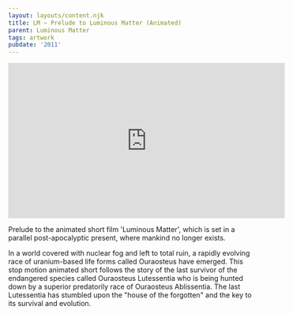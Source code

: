 ```yaml
---
layout: layouts/content.njk
title: LM ~ Prelude to Luminous Matter (Animated)
parent: Luminous Matter
tags: artwork
pubdate: '2011'
---
```

<iframe width="560" height="315"
src="https://www.youtube.com/embed/aXYq8wZ85BE" frameborder="0"
allow="autoplay; encrypted-media" allowfullscreen></iframe>


Prelude to the animated short film 'Luminous Matter', which is set in a
parallel post-apocalyptic present, where mankind no longer exists.

In a world covered with nuclear fog and left to total ruin, a rapidly evolving race of uranium-based life forms called Ouraosteus have emerged. This stop motion animated short follows the story of the last survivor of the endangered species called Ouraosteus Lutessentia who is being hunted down by a superior predatorily race of Ouraosteus Ablissentia. The last Lutessentia has stumbled upon the "house of the forgotten" and the key to its survival and evolution.
